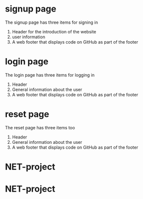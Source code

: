 
# signup page
The signup page has three items for signing in<br>
1. Header for the introduction of the website
2. user information 
3. A web footer that displays code on GitHub as part of the footer


# login page
The login page has three items for logging in<br>
1. Header 
2. General information about the user 
3. A web footer that displays code on GitHub as part of the footer

# reset page
The reset page has three items too<br>
1. Header 
2. General information about the user 
3. A web footer that displays code on GitHub as part of the footer
# NET-project
# NET-project
